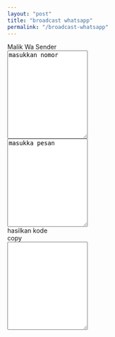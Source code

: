 ```yaml
---
layout: "post"
title: "broadcast whatsapp"
permalink: "/broadcast-whatsapp"
---
```

<div class="w3-container w3-padding w3-content">
    <div class="w3-xxlarge w3-container w3-center w3-padding w3-text-red ">
        Malik Wa Sender
    </div>
    <div class="w3-container w3-cell-raw w3-blue w3-round w3-card">
        <div class="w3-container w3-padding w3-half w3-cell">
            <textarea id="inputnomer" class="w3-input" value="" style="height:200px">masukkan nomor</textarea>
            <div id="jumblah" class="w3-padding w3-container w3-xlarge"></div>
        </div>
        <div class="w3-container w3-padding w3-half w3-cell">
            <textarea id="inputpesan" class="w3-input" value="" style="height:200px">masukka pesan</textarea>
        </div>
    </div>
    <div class="w3-container w3-padding w3-center">
        <div id="hasilkankode" class="w3-button w3-blue w3-round">hasilkan kode</div>
        <div id="copy1" class="w3-button w3-blue w3-round">copy</div>
    </div>
    <div class="w3-container w3-padding">
        <textarea id="lihat" class="w3-input w3-padding w3-container w3-card w3-round" style="height:200px;overflow:scroll"></textarea>
    </div>
</div>
        
<script>
    var inputnomer = document.getElementById("inputnomer");
    var inputpesan = document.getElementById("inputpesan");
    var hasilkankode = document.getElementById("hasilkankode");
    var lihat = document.getElementById("lihat");
    var jumblah = document.getElementById("jumblah");
    var copy1 = document.getElementById("copy1");


    inputnomer.onpaste = function(){
        inputnomer.onmousemove = function(){
            var jm = inputnomer.value.split("\n");
            jumblah.innerHTML = jm.length-1 + "nomor"
        }
        
    }

    hasilkankode.onclick = function(){
        if(inputnomer.value == "masukkan nomor" || inputnomer.value == ""){
            alert("masukkan nomor")
            return;
        }

        if(inputpesan.value == "masukkan pesan" || inputpesan.value == ""){
            alert("masukkan nomor")
            return;
        }
        var nomor = inputnomer.value.split("\n")
        var pesan = escape(inputpesan.value);
        var tmp = "";
        for(var i=0;i<nomor.length;i++){
            var datanya = '{"command":"open","target":"https://web.whatsapp.com/send?phone='+nomor[i]+'&text='+pesan+'"},{"command":"click","target":"css=button._35EW6 > span"},';
            tmp += datanya;
        }
        var kode = '{"name":"wa","tests":[{"id":"1","name":"","commands":['+tmp+']}],"suites":[{"persistSession":false,"parallel":false,"timeout":300,"tests":["1"]}],"urls":["https://web.whatsapp.com/"],"plugins":[]}';

        lihat.innerHTML = kode.replace(',]}],"suites"',']}],\"suites"');
    }

    copy1.onclick = function(){         
        lihat.focus();
        lihat.select();
        if (!document.execCommand) return;
        document.execCommand('copy');
    }
    
</script>
